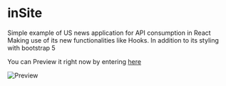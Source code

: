 # inSite
Simple example of US news application for API consumption in React Making use of its new functionalities like Hooks. In addition to its styling with bootstrap 5


You can Preview it right now by entering [here](https://climator.netlify.app/)

![Preview](./src/preview.png)
